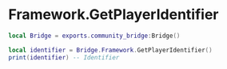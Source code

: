 # Framework.GetPlayerIdentifier

```lua
local Bridge = exports.community_bridge:Bridge()

local identifier = Bridge.Framework.GetPlayerIdentifier()
print(identifier) -- Identifier
```

